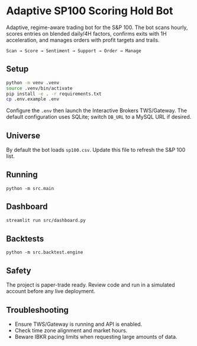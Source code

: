 # Adaptive SP100 Scoring Hold Bot

Adaptive, regime-aware trading bot for the S&P 100. The bot scans hourly, scores entries on blended daily/4H factors, confirms exits with 1H acceleration, and manages orders with profit targets and trails.

```
Scan → Score → Sentiment → Support → Order → Manage
```

## Setup

```bash
python -m venv .venv
source .venv/bin/activate
pip install -e . -r requirements.txt
cp .env.example .env
```

Configure the `.env` then launch the Interactive Brokers TWS/Gateway. The default configuration uses SQLite; switch `DB_URL` to a MySQL URL if desired.

## Universe

By default the bot loads `sp100.csv`. Update this file to refresh the S&P 100 list.

## Running

```
python -m src.main
```

## Dashboard

```bash
streamlit run src/dashboard.py
```

## Backtests

```
python -m src.backtest.engine
```

## Safety

The project is paper-trade ready. Review code and run in a simulated account before any live deployment.

## Troubleshooting

* Ensure TWS/Gateway is running and API is enabled.
* Check time zone alignment and market hours.
* Beware IBKR pacing limits when requesting large amounts of data.
